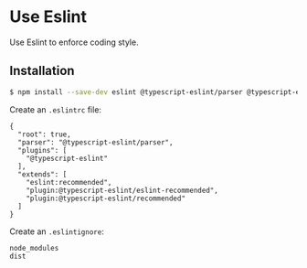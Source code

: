 # Use Eslint


Use Eslint to enforce coding style.



## Installation

```bash
$ npm install --save-dev eslint @typescript-eslint/parser @typescript-eslint/eslint-plugin
```

Create an `.eslintrc` file:

```
{
  "root": true,
  "parser": "@typescript-eslint/parser",
  "plugins": [
    "@typescript-eslint"
  ],
  "extends": [
    "eslint:recommended",
    "plugin:@typescript-eslint/eslint-recommended",
    "plugin:@typescript-eslint/recommended"
  ]
}
```

Create an `.eslintignore`:

```
node_modules
dist
```
